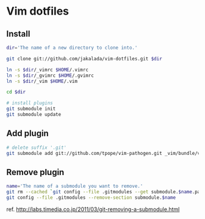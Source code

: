 Vim dotfiles
============

Install
-------

``` sh
dir='The name of a new directory to clone into.'

git clone git://github.com/jakalada/vim-dotfiles.git $dir

ln -s $dir/_vimrc $HOME/.vimrc
ln -s $dir/_gvimrc $HOME/.gvimrc
ln -s $dir/_vim $HOME/.vim

cd $dir

# install plugins
git submodule init
git submodule update
```

Add plugin
-----------------

``` sh
# delete suffix '.git'
git submodule add git://github.com/tpope/vim-pathogen.git _vim/bundle/vim-pathogen
```

Remove plugin
-----------------

``` sh
name='The name of a submodule you want to remove.'
git rm --cached `git config --file .gitmodules --get submodule.$name.path`
git config --file .gitmodules --remove-section submodule.$name
```

ref. <http://labs.timedia.co.jp/2011/03/git-removing-a-submodule.html>
